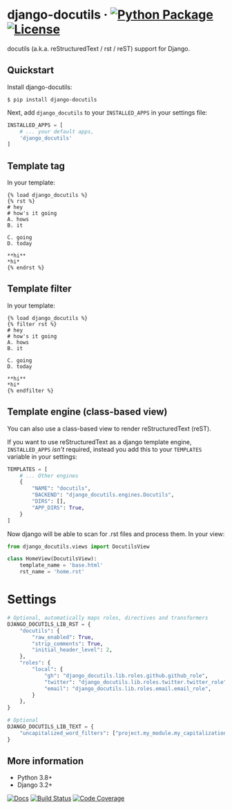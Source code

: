 # django-docutils &middot; [![Python Package](https://img.shields.io/pypi/v/django-docutils.svg)](https://pypi.org/project/django-docutils/) [![License](https://img.shields.io/github/license/tony/django-docutils.svg)](https://github.com/tony/django-docutils/blob/master/LICENSE)

docutils (a.k.a. reStructuredText / rst / reST) support for Django.

## Quickstart

Install django-docutils:

```console
$ pip install django-docutils
```

Next, add `django_docutils` to your `INSTALLED_APPS` in your settings file:

```python
INSTALLED_APPS = [
    # ... your default apps,
    'django_docutils'
]
```

## Template tag

In your template:

```django
{% load django_docutils %}
{% rst %}
# hey
# how's it going
A. hows
B. it

C. going
D. today

**hi**
*hi*
{% endrst %}
```

## Template filter

In your template:

```django
{% load django_docutils %}
{% filter rst %}
# hey
# how's it going
A. hows
B. it

C. going
D. today

**hi**
*hi*
{% endfilter %}
```

## Template engine (class-based view)

You can also use a class-based view to render reStructuredText (reST).

If you want to use reStructuredText as a django template engine, `INSTALLED_APPS` _isn't_ required,
instead you add this to your `TEMPLATES` variable in your settings:

```python
TEMPLATES = [
    # ... Other engines
    {
        "NAME": "docutils",
        "BACKEND": "django_docutils.engines.Docutils",
        "DIRS": [],
        "APP_DIRS": True,
    }
]
```

Now django will be able to scan for .rst files and process them. In your view:

```python
from django_docutils.views import DocutilsView

class HomeView(DocutilsView):
    template_name = 'base.html'
    rst_name = 'home.rst'
```

# Settings

```python
# Optional, automatically maps roles, directives and transformers
DJANGO_DOCUTILS_LIB_RST = {
    "docutils": {
        "raw_enabled": True,
        "strip_comments": True,
        "initial_header_level": 2,
    },
    "roles": {
        "local": {
            "gh": "django_docutils.lib.roles.github.github_role",
            "twitter": "django_docutils.lib.roles.twitter.twitter_role",
            "email": "django_docutils.lib.roles.email.email_role",
        }
    },
}

# Optional
DJANGO_DOCUTILS_LIB_TEXT = {
    "uncapitalized_word_filters": ["project.my_module.my_capitalization_fn"]
}
```

## More information

- Python 3.8+
- Django 3.2+

[![Docs](https://github.com/tony/django-docutils/workflows/docs/badge.svg)](https://github.com/tony/django-docutils/actions?query=workflow%3A%22Docs%22)
[![Build Status](https://github.com/tony/django-docutils/workflows/tests/badge.svg)](https://github.com/tony/django-docutils/actions?query=workflow%3A%22tests%22)
[![Code Coverage](https://codecov.io/gh/tony/django-docutils/branch/master/graph/badge.svg)](https://codecov.io/gh/tony/django-docutils)
